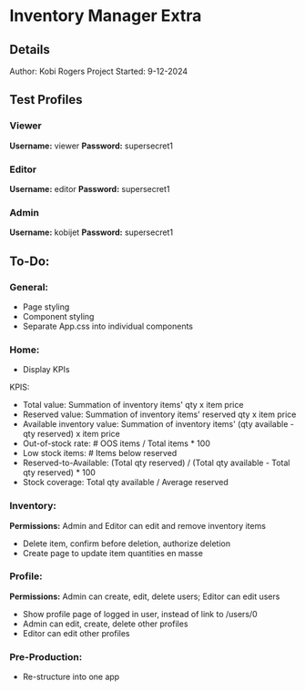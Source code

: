 # Inventory Manager Extra
## Details
Author: Kobi Rogers
Project Started: 9-12-2024


## Test Profiles
### Viewer
**Username:** viewer
**Password:** supersecret1

### Editor
**Username:** editor
**Password:** supersecret1

### Admin
**Username:** kobijet
**Password:** supersecret1


## To-Do:
### General:
- Page styling
- Component styling
- Separate App.css into individual components

### Home:
- Display KPIs

KPIS:
- Total value: Summation of inventory items' qty x item price
- Reserved value: Summation of inventory items' reserved qty x item price
- Available inventory value: Summation of inventory items' (qty available - qty reserved) x item price
- Out-of-stock rate: # OOS items / Total items * 100
- Low stock items: # Items below reserved
- Reserved-to-Available: (Total qty reserved) / (Total qty available - Total qty reserved) * 100
- Stock coverage: Total qty available / Average reserved

### Inventory:
**Permissions:** Admin and Editor can edit and remove inventory items

- Delete item, confirm before deletion, authorize deletion
- Create page to update item quantities en masse

### Profile:
**Permissions:** Admin can create, edit, delete users; Editor can edit users

- Show profile page of logged in user, instead of link to /users/0
- Admin can edit, create, delete other profiles
- Editor can edit other profiles

### Pre-Production:
- Re-structure into one app
